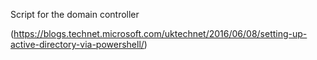 Script for the domain controller

(https://blogs.technet.microsoft.com/uktechnet/2016/06/08/setting-up-active-directory-via-powershell/)